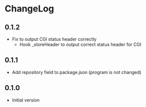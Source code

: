 # ChangeLog

## 0.1.2

- Fix to output CGI status header correctly
  - Hook \_storeHeader to output correct status header for CGI

## 0.1.1

- Add repository field to package.json (program is not changed)

## 0.1.0

- Initial version
